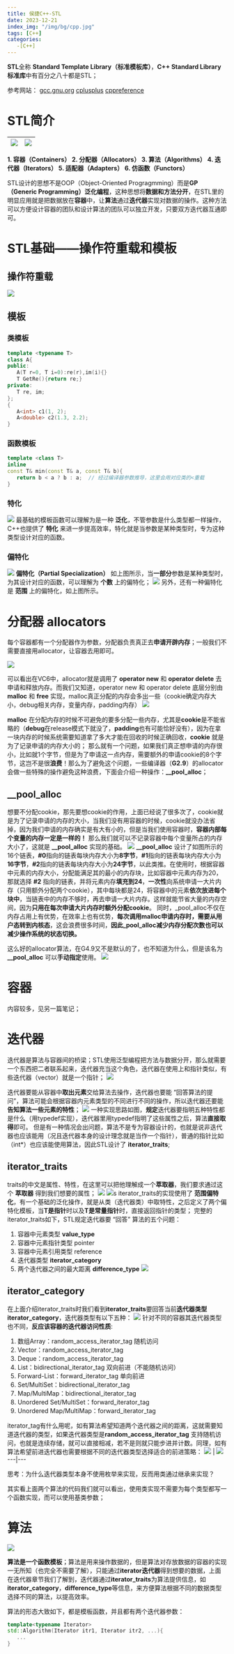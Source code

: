 ```yaml
---
title: 侯捷C++-STL
date: 2023-12-21
index_img: "/img/bg/cpp.jpg"
tags: [C++]
categories: 
   -[C++]
---
```

<!-- more -->

**STL**全称 **Standard Template Library（标准模板库）**，**C++ Standard Library标准库**中有百分之八十都是STL；

参考网站：
[gcc.gnu.org](http://gcc.gnu.org/)
[cplusplus](https://cplusplus.com/)
[cppreference](https://en.cppreference.com/w/)

# STL简介

![](/article_img/2023-12-21-10-52-12.png) | ![](/article_img/2023-12-21-10-58-12.png)
---|---

**1. 容器（Containers）
2. 分配器（Allocators）
3. 算法（Algorithms）
4. 迭代器（Iterators）
5. 适配器（Adapters）
6. 仿函数（Functors）**

STL设计的思想不是OOP（Object-Oriented Progragmming）而是**GP（Generic Programming）泛化编程**，这种思想将**数据和方法分开**，在STL里的明显应用就是把数据放在**容器**中，让**算法**通过**迭代器**实现对数据的操作。这种方法可以方便设计容器的团队和设计算法的团队可以独立开发，只要双方迭代器互通即可。

# STL基础——操作符重载和模板

## 操作符重载

![](/article_img/2023-12-22-14-51-48.png)

## 模板

### 类模板
```C++
template <typename T>
class A{
public:
   A(T r=0, T i=0):re(r),im(i){}
   T GetRe(){return re;}
private:
   T re, im;
};
{
   A<int> c1(1, 2);
   A<double> c2(1.3, 2.2);
}
```
### 函数模板
 
```C++
template <class T>
inline
const T& min(const T& a, const T& b){
   return b < a ? b : a;  // 经过编译器参数推导，这里会用对应类的<重载
}
```
 
### 特化

![](/article_img/2023-12-22-15-26-11.png)
最基础的模板函数可以理解为是一种 **泛化**，不管参数是什么类型都一样操作，C++也提供了 **特化** 来进一步提高效率，特化就是当参数是某种类型时，专为这种类型设计对应的函数。

### 偏特化

![](/article_img/2023-12-22-15-34-14.png)
**偏特化（Partial Specialization）** 如上图所示，当**一部分**参数是某种类型时，为其设计对应的函数，可以理解为 **个数** 上的偏特化；
![](/article_img/2023-12-22-15-37-43.png)
另外，还有一种偏特化是 **范围** 上的偏特化，如上图所示。

# 分配器 allocators

每个容器都有一个分配器作为参数，分配器负责真正去**申请开辟内存**；一般我们不需要直接用allocator，让容器去用即可。

![](/article_img/2023-12-22-15-52-49.png)

可以看出在VC6中，allocator就是调用了 **operator new** 和 **operator delete** 去申请和释放内存。而我们又知道，operator new 和 operator delete 底层分别由 **malloc** 和 **free** 实现，malloc真正分配的内存会多出一些（cookie确定内存大小，debug相关内存，变量内存，padding内存）
![](/article_img/2023-12-22-15-53-38.png)

**malloc** 在分配内存的时候不可避免的要多分配一些内存，尤其是**cookie**是不能省略的（**debug**在release模式下就没了，**padding**也有可能恰好没有），因为在拿一块内存的时候系统需要知道拿了多大才能在回收的时候正确回收，**cookie** 就是为了记录申请的内存大小的；
那么就有一个问题，如果我们真正想申请的内存很小，比如就1个字节，但是为了申请这一点内存，需要额外的申请cookie的8个字节，这岂不是很**浪费**！那么为了避免这个问题，一些编译器（**G2.9**）的allocator会做一些特殊的操作避免这种浪费，下面会介绍一种操作：**__pool_alloc**；

## __pool_alloc

想要不分配cookie，那先要想cookie的作用，上面已经说了很多次了，cookie就是为了记录申请的内存的大小，当我们没有用容器的时候，cookie就没办法省掉，因为我们申请的内存确实是有大有小的，但是当我们使用容器时，**容器内部每个变量的内存一定是一样的！** 那么我们就可以不记录容器中每个变量所占的内存大小了，这就是 **__pool_alloc** 实现的基础。
![](/article_img/2023-12-22-16-33-47.png)
**__pool_alloc** 设计了如图所示的16个链表，**#0**指向的链表每块内存大小为**8字节**，**#1**指向的链表每块内存大小为**16字节**，**#2**指向的链表每块内存大小为**24字节**，以此类推。在使用时，根据容器中元素的内存大小，分配能满足其的最小的内存块，比如容器中元素内存为20，那就选择 **#2** 指向的链表，并将元素内存**填充到24**，**一次性**向系统申请一大片内存（只用额外分配两个cookie），其中每块都是24，将容器中的元素**依次放进每个块中**，当链表中的内存不够时，再去申请一大片内存。这样就能节省大量的内存空间，因为**只用在每次申请大片内存时额外分配cookie**。
同时，_pool_alloc不仅在内存占用上有优势，在效率上也有优势，**每次调用malloc申请内存时，需要从用户态转到内核态**，这会浪费很多时间，**因此_pool_alloc减少内存分配次数也可以减少操作系统的状态切换。**

这么好的allocator算法，在G4.9又不是默认的了，也不知道为什么，但是该名为 **__pool_alloc** 可以**手动指定**使用。
![](/article_img/2023-12-22-16-52-50.png)

# 容器

内容较多，见另一篇笔记；

# 迭代器

迭代器是算法与容器间的桥梁；STL使用泛型编程把方法与数据分开，那么就需要一个东西把二者联系起来，迭代器充当这个角色，迭代器在使用上和指针类似，有些迭代器（vector）就是一个指针；
![](/article_img/2023-12-23-16-41-38.png)

迭代器要能从容器中**取出元素**交给算法去操作，迭代器也要能 “回答算法的提问”，算法可能会根据容器内元素类型的不同进行不同的操作，所以迭代器还要能**告知算法一些元素的特性**；
![](/article_img/2023-12-23-16-50-03.png)
一种实现思路如图，**规定**迭代器要指明五种特性都是什么（用typedef实现），迭代器里用typedef指明了这些属性之后，算法**直接取得**即可。
但是有一种情况会出问题，算法不是专为容器设计的，也就是说非迭代器也应该能用（况且迭代器本身的设计理念就是当作一个指针），普通的指针比如（int*）也应该能使用算法，因此STL设计了 **iterator_traits**;

## iterator_traits

traits的中文是属性、特性，在这里可以把他理解成一个**萃取器**，我们要求通过这个 **萃取器** 得到我们想要的属性；
![](/article_img/2023-12-23-16-56-09.png)
![](/article_img/2023-12-23-18-47-40.png)s
iterator_traits的实现使用了 **范围偏特化**，有一个基础的泛化操作，就是从类（迭代器类）中取特性，之后定义了两个偏特化模板，当**T是指针**时以及**T是常量指针**时，直接返回指针的类型；
完整的iterator_traits如下，STL规定迭代器要 “回答” 算法的五个问题：
1. 容器中元素类型 **value_type**
2. 容器中元素指针类型 pointer
3. 容器中元素引用类型 reference
4. 迭代器类型 **iterator_category**
5. 两个迭代器之间的最大距离 **difference_type**
![](/article_img/2023-12-23-17-01-53.png)

## iterator_category

在上面介绍iterator_traits时我们看到**iterator_traits**要回答当前**迭代器类型iterator_category**，迭代器类型有以下五种：
![](/article_img/2024-01-14-13-32-00.png)
针对不同的容器其迭代器类型也不同，**反应该容器的迭代器访问性质**:
1. 数组Array：random_access_iterator_tag 随机访问
2. Vector：random_access_iterator_tag
3. Deque：random_access_iterator_tag
4. List：bidirectional_iterator_tag 双向前进（不能随机访问）
5. Forward-List：forward_iterator_tag 单向前进
6. Set/MultiSet：bidirectional_iterator_tag
7. Map/MultiMap：bidirectional_iterator_tag
8. Unordered Set/MultiSet：forward_iterator_tag
9. Unordered Map/MultiMap：forward_iterator_tag

iterator_tag有什么用呢，如有算法希望知道两个迭代器之间的距离，这就需要知道迭代器的类型，如果迭代器类型是**random_access_iterator_tag** 支持随机访问，也就是连续存储，就可以直接相减，若不是则就只能步进并计数。同理，如有算法希望前进迭代器也需要根据不同的迭代器类型选择适合的前进策略：
![](/article_img/2024-01-14-13-43-02.png) | ![](/article_img/2024-01-14-13-54-29.png)
---|---

思考：为什么迭代器类型本身不使用枚举来实现，反而用类通过继承来实现？

其实看上面两个算法的代码我们就可以看出，使用类实现不需要为每个类型都写一个函数实现，而可以使用基类参数；

# 算法

![](/article_img/2024-01-14-13-22-40.png)

**算法是一个函数模板**；算法是用来操作数据的，但是算法对存放数据的容器的实现一无所知（也完全不需要了解），只能通过**iterator迭代器**得到想要的数据，上面在迭代器章节我们了解到，迭代器通过**iterator_traits**为算法提供信息，如**iterator_category**，**difference_type**等信息，来方便算法根据不同的数据类型选择不同的算法，以提高效率。

算法的形态大致如下，都是模板函数，并且都有两个迭代器参数：
```C++
template<typename Iterator>
std::Algorithm(Iterator itr1, Iterator itr2, ...){
   ...
}
```


